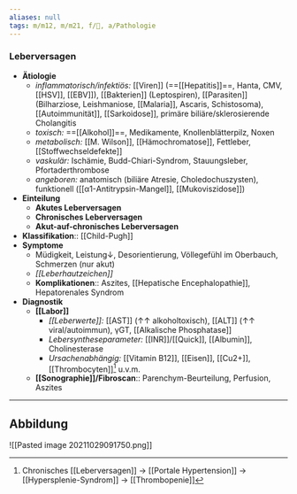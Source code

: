 ```yaml
---
aliases: null
tags: m/m12, m/m21, f/💩, a/Pathologie
---
```

### Leberversagen
- **Ätiologie**
	- *inflammatorisch/infektiös:* [[Viren]] (==[[Hepatitis]]==, Hanta, CMV, [[HSV]], [[EBV]]), [[Bakterien]] (Leptospiren), [[Parasiten]] (Bilharziose, Leishmaniose, [[Malaria]], Ascaris, Schistosoma), [[Autoimmunität]], [[Sarkoidose]], primäre biliäre/sklerosierende Cholangitis
	- *toxisch:* ==[[Alkohol]]==, Medikamente, Knollenblätterpilz, Noxen
	- *metabolisch:* [[M. Wilson]], [[Hämochromatose]], Fettleber, [[Stoffwechseldefekte]]
	- *vaskulär:* Ischämie, Budd-Chiari-Syndrom, Stauungsleber, Pfortaderthrombose
	- *angeboren:* anatomisch (biliäre Atresie, Choledochuszysten), funktionell ([[α1-Antitrypsin-Mangel]], [[Mukoviszidose]])
- **Einteilung**
	- **Akutes Leberversagen**
	- **Chronisches Leberversagen**
	- **Akut-auf-chronisches Leberversagen**
- **Klassifikation**:: [[Child-Pugh]]
- **Symptome**
	- Müdigkeit, Leistung↓, Desorientierung, Völlegefühl im Oberbauch, Schmerzen (nur akut)
	- *[[Leberhautzeichen]]*
	- **Komplikationen**:: Aszites, [[Hepatische Encephalopathie]], Hepatorenales Syndrom
- **Diagnostik**
	- **[[Labor]]** 
		- *[[Leberwerte]]:* [[AST]] (↑↑ alkoholtoxisch), [[ALT]] (↑↑ viral/autoimmun), γGT, [[Alkalische Phosphatase]]
		- *Lebersyntheseparameter:* [[INR]]/[[Quick]], [[Albumin]], Cholinesterase
		- *Ursachenabhängig:* [[Vitamin B12]], [[Eisen]], [[Cu2+]], [[Thrombocyten]][^1] u.v.m.
	- **[[Sonographie]]/Fibroscan**:: Parenchym-Beurteilung, Perfusion, Aszites






---
## Abbildung
![[Pasted image 20211029091750.png]]


[^1]: Chronisches [[Leberversagen]] → [[Portale Hypertension]] → [[Hypersplenie-Syndrom]] →  [[Thrombopenie]]